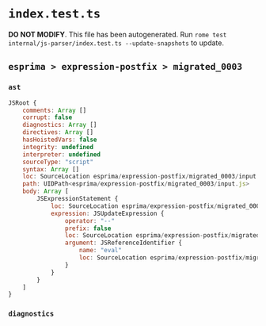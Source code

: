 # `index.test.ts`

**DO NOT MODIFY**. This file has been autogenerated. Run `rome test internal/js-parser/index.test.ts --update-snapshots` to update.

## `esprima > expression-postfix > migrated_0003`

### `ast`

```javascript
JSRoot {
	comments: Array []
	corrupt: false
	diagnostics: Array []
	directives: Array []
	hasHoistedVars: false
	integrity: undefined
	interpreter: undefined
	sourceType: "script"
	syntax: Array []
	loc: SourceLocation esprima/expression-postfix/migrated_0003/input.js 1:0-2:0
	path: UIDPath<esprima/expression-postfix/migrated_0003/input.js>
	body: Array [
		JSExpressionStatement {
			loc: SourceLocation esprima/expression-postfix/migrated_0003/input.js 1:0-1:6
			expression: JSUpdateExpression {
				operator: "--"
				prefix: false
				loc: SourceLocation esprima/expression-postfix/migrated_0003/input.js 1:0-1:6
				argument: JSReferenceIdentifier {
					name: "eval"
					loc: SourceLocation esprima/expression-postfix/migrated_0003/input.js 1:0-1:4 (eval)
				}
			}
		}
	]
}
```

### `diagnostics`

```

```
